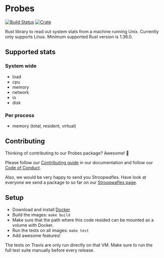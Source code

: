 # Probes

[![Build Status](https://travis-ci.org/appsignal/probes-rs.svg?branch=master)](https://travis-ci.org/appsignal/probes-rs)
[![Crate](http://meritbadge.herokuapp.com/probes)](https://crates.io/crates/probes)

Rust library to read out system stats from a machine running Unix.
Currently only supports Linux. Minimum supported Rust version is 1.36.0.

## Supported stats

### System wide

* load
* cpu
* memory
* network
* io
* disk

### Per process

* memory (total, resident, virtual)

## Contributing

Thinking of contributing to our Probes package? Awesome! 🚀

Please follow our [Contributing guide][contributing-guide] in our
documentation and follow our [Code of Conduct][coc].

Also, we would be very happy to send you Stroopwafles. Have look at everyone
we send a package to so far on our [Stroopwafles page][waffles-page].

## Setup

* Download and install [Docker](https://www.docker.com/)
* Build the images: `make build`
* Make sure that the path where this code resided can be mounted as
  a volume with Docker.
* Run the tests on all images: `make test`
* Add awesome features!

The tests on Travis are only run directly on that VM. Make sure to run
the full test suite manually before every release.

[contributing-guide]: http://docs.appsignal.com/appsignal/contributing.html
[coc]: https://docs.appsignal.com/appsignal/code-of-conduct.html
[waffles-page]: https://appsignal.com/waffles
